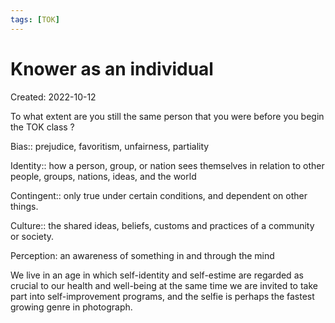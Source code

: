 ```yaml
---
tags: [TOK] 
---
```

# Knower as an individual
Created: 2022-10-12

To what extent are you still the same person that you were before you begin the TOK class ?

Bias:: prejudice, favoritism, unfairness, partiality
<!--SR:!2023-09-24,179,230-->

Identity:: how a person, group, or nation sees themselves in relation to other people, groups, nations, ideas, and the world
<!--SR:!2023-10-23,196,230-->

Contingent:: only true under certain conditions, and dependent on other things.
<!--SR:!2023-11-24,179,244-->

<!--SR:!2023-02-11,18,170-->

Culture:: the shared ideas, beliefs, customs and practices of a community or society.
<!--SR:!2024-04-20,293,230-->

Perception: an awareness of something in and through the mind

We live in an age in which self-identity and self-estime are regarded as crucial to our health and well-being at the same time we are invited to take part into self-improvement programs, and the selfie is perhaps the fastest growing genre in photograph.



